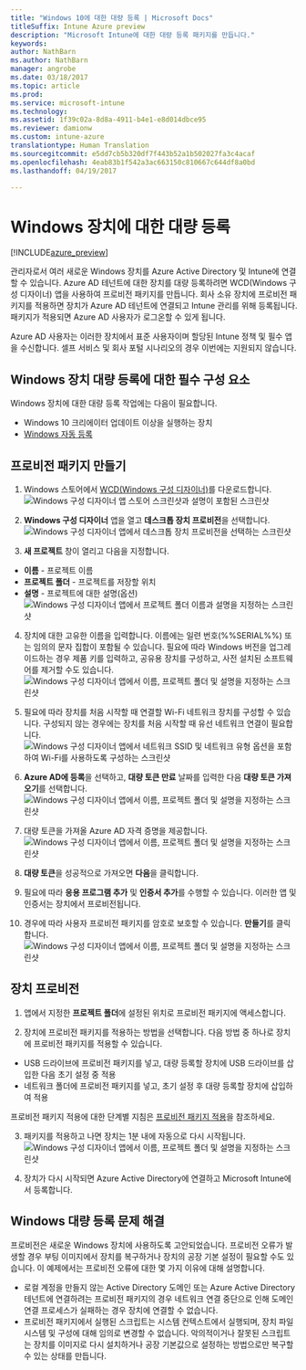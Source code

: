 ```yaml
---
title: "Windows 10에 대한 대량 등록 | Microsoft Docs"
titleSuffix: Intune Azure preview
description: "Microsoft Intune에 대한 대량 등록 패키지를 만듭니다."
keywords: 
author: NathBarn
ms.author: NathBarn
manager: angrobe
ms.date: 03/18/2017
ms.topic: article
ms.prod: 
ms.service: microsoft-intune
ms.technology: 
ms.assetid: 1f39c02a-8d8a-4911-b4e1-e8d014dbce95
ms.reviewer: damionw
ms.custom: intune-azure
translationtype: Human Translation
ms.sourcegitcommit: e5dd7cb5b320df7f443b52a1b502027fa3c4acaf
ms.openlocfilehash: 4eab83b1f542a3ac663150c810667c644df8a0bd
ms.lasthandoff: 04/19/2017

---
```

# <a name="bulk-enrollment-for-windows-devices"></a>Windows 장치에 대한 대량 등록

[!INCLUDE[azure_preview](../includes/azure_preview.md)]

관리자로서 여러 새로운 Windows 장치를 Azure Active Directory 및 Intune에 연결할 수 있습니다. Azure AD 테넌트에 대한 장치를 대량 등록하려면 WCD(Windows 구성 디자이너) 앱을 사용하여 프로비전 패키지를 만듭니다. 회사 소유 장치에 프로비전 패키지를 적용하면 장치가 Azure AD 테넌트에 연결되고 Intune 관리를 위해 등록됩니다. 패키지가 적용되면 Azure AD 사용자가 로그온할 수 있게 됩니다.

Azure AD 사용자는 이러한 장치에서 표준 사용자이며 할당된 Intune 정책 및 필수 앱을 수신합니다. 셀프 서비스 및 회사 포털 시나리오의 경우 이번에는 지원되지 않습니다.

## <a name="prerequisites-for-windows-devices-bulk-enrollment"></a>Windows 장치 대량 등록에 대한 필수 구성 요소

Windows 장치에 대한 대량 등록 작업에는 다음이 필요합니다.

- Windows 10 크리에이터 업데이트 이상을 실행하는 장치
- [Windows 자동 등록](https://docs.microsoft.com/intune/deploy-use/set-up-windows-device-management-with-microsoft-intune#enable-windows-10-automatic-enrollment)

## <a name="create-a-provisioning-package"></a>프로비전 패키지 만들기

1. Windows 스토어에서 [WCD(Windows 구성 디자이너)](https://www.microsoft.com/store/apps/9nblggh4tx22)를 다운로드합니다.
![Windows 구성 디자이너 앱 스토어 스크린샷과 설명이 포함된 스크린샷](media/bulk-enroll-store.png)

2. **Windows 구성 디자이너** 앱을 열고 **데스크톱 장치 프로비전**을 선택합니다.
![Windows 구성 디자이너 앱에서 데스크톱 장치 프로비전을 선택하는 스크린샷](media/bulk-enroll-select.png)

3. **새 프로젝트** 창이 열리고 다음을 지정합니다.
  - **이름** - 프로젝트 이름
  - **프로젝트 폴더** - 프로젝트를 저장할 위치
  - **설명** - 프로젝트에 대한 설명(옵션) ![Windows 구성 디자이너 앱에서 프로젝트 폴더 이름과 설명을 지정하는 스크린샷](media/bulk-enroll-name.png)

4.    장치에 대한 고유한 이름을 입력합니다. 이름에는 일련 번호(%%SERIAL%%) 또는 임의의 문자 집합이 포함될 수 있습니다. 필요에 따라 Windows 버전을 업그레이드하는 경우 제품 키를 입력하고, 공유용 장치를 구성하고, 사전 설치된 소프트웨어를 제거할 수도 있습니다.
![Windows 구성 디자이너 앱에서 이름, 프로젝트 폴더 및 설명을 지정하는 스크린샷](media/bulk-enroll-device.png)

5.    필요에 따라 장치를 처음 시작할 때 연결할 Wi-Fi 네트워크 장치를 구성할 수 있습니다.  구성되지 않는 경우에는 장치를 처음 시작할 때 유선 네트워크 연결이 필요합니다.
![Windows 구성 디자이너 앱에서 네트워크 SSID 및 네트워크 유형 옵션을 포함하여 Wi-Fi를 사용하도록 구성하는 스크린샷](media/bulk-enroll-network.png)

6.    **Azure AD에 등록**을 선택하고, **대량 토큰 만료** 날짜를 입력한 다음 **대량 토큰 가져오기**를 선택합니다.
![Windows 구성 디자이너 앱에서 이름, 프로젝트 폴더 및 설명을 지정하는 스크린샷](media/bulk-enroll-account.png)

7. 대량 토큰을 가져올 Azure AD 자격 증명을 제공합니다.
![Windows 구성 디자이너 앱에서 이름, 프로젝트 폴더 및 설명을 지정하는 스크린샷](media/bulk-enroll-cred.png)

8.    **대량 토큰**을 성공적으로 가져오면 **다음**을 클릭합니다.

9. 필요에 따라 **응용 프로그램 추가** 및 **인증서 추가**를 수행할 수 있습니다. 이러한 앱 및 인증서는 장치에서 프로비전됩니다.

10. 경우에 따라 사용자 프로비전 패키지를 암호로 보호할 수 있습니다.  **만들기**를 클릭합니다.
![Windows 구성 디자이너 앱에서 이름, 프로젝트 폴더 및 설명을 지정하는 스크린샷](media/bulk-enroll-create.png)

## <a name="provision-devices"></a>장치 프로비전

1. 앱에서 지정한 **프로젝트 폴더**에 설정된 위치로 프로비전 패키지에 액세스합니다.

2. 장치에 프로비전 패키지를 적용하는 방법을 선택합니다.  다음 방법 중 하나로 장치에 프로비전 패키지를 적용할 수 있습니다.
 - USB 드라이브에 프로비전 패키지를 넣고, 대량 등록할 장치에 USB 드라이브를 삽입한 다음 초기 설정 중 적용
 - 네트워크 폴더에 프로비전 패키지를 넣고, 초기 설정 후 대량 등록할 장치에 삽입하여 적용

 프로비전 패키지 적용에 대한 단계별 지침은 [프로비전 패키지 적용](https://technet.microsoft.com/itpro/windows/configure/provisioning-apply-package)을 참조하세요.

3. 패키지를 적용하고 나면 장치는 1분 내에 자동으로 다시 시작됩니다.
 ![Windows 구성 디자이너 앱에서 이름, 프로젝트 폴더 및 설명을 지정하는 스크린샷](media/bulk-enroll-add.png)

4. 장치가 다시 시작되면 Azure Active Directory에 연결하고 Microsoft Intune에서 등록합니다.

## <a name="troubleshooting-windows-bulk-enrollment"></a>Windows 대량 등록 문제 해결

프로비전은 새로운 Windows 장치에 사용하도록 고안되었습니다. 프로비전 오류가 발생할 경우 부팅 이미지에서 장치를 복구하거나 장치의 공장 기본 설정이 필요할 수도 있습니다. 이 예제에서는 프로비전 오류에 대한 몇 가지 이유에 대해 설명합니다.

- 로컬 계정을 만들지 않는 Active Directory 도메인 또는 Azure Active Directory 테넌트에 연결하려는 프로비전 패키지의 경우 네트워크 연결 중단으로 인해 도메인 연결 프로세스가 실패하는 경우 장치에 연결할 수 없습니다.
- 프로비전 패키지에서 실행된 스크립트는 시스템 컨텍스트에서 실행되며, 장치 파일 시스템 및 구성에 대해 임의로 변경할 수 없습니다. 악의적이거나 잘못된 스크립트는 장치를 이미지로 다시 설치하거나 공장 기본값으로 설정하는 방법으로만 복구할 수 있는 상태를 만듭니다.

